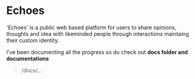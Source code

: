 # Echoes

'Echoes' is a public web based platform for users to share opinions, thoughts and idea with likeminded people 
through interactions maintaing their custom identity.

I've been documenting all the progress so do check out 
**docs folder and documentations**

>/docs/...
